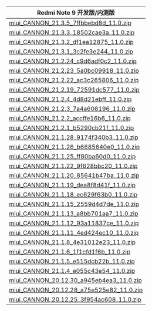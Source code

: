 | Redmi Note 9  开发版/内测版    |
| ---- |
| [miui_CANNON_21.3.5_7ffbbebd8d_11.0.zip](https://hugeota.d.miui.com/21.3.5/miui_CANNON_21.3.5_7ffbbebd8d_11.0.zip)    |
| [miui_CANNON_21.3.3_18502cae3a_11.0.zip](https://hugeota.d.miui.com/21.3.3/miui_CANNON_21.3.3_18502cae3a_11.0.zip)    |
| [miui_CANNON_21.3.2_df1ea12875_11.0.zip](https://hugeota.d.miui.com/21.3.2/miui_CANNON_21.3.2_df1ea12875_11.0.zip)    |
| [miui_CANNON_21.3.1_3c2fe3e244_11.0.zip](https://hugeota.d.miui.com/21.3.1/miui_CANNON_21.3.1_3c2fe3e244_11.0.zip)    |
| [miui_CANNON_21.2.24_c9d6adf0c2_11.0.zip](https://hugeota.d.miui.com/21.2.24/miui_CANNON_21.2.24_c9d6adf0c2_11.0.zip)    |
| [miui_CANNON_21.2.23_5a0bc09918_11.0.zip](https://hugeota.d.miui.com/21.2.23/miui_CANNON_21.2.23_5a0bc09918_11.0.zip)    |
| [miui_CANNON_21.2.22_ac3c265806_11.0.zip](https://hugeota.d.miui.com/21.2.22/miui_CANNON_21.2.22_ac3c265806_11.0.zip)    |
| [miui_CANNON_21.2.19_72591dc577_11.0.zip](https://hugeota.d.miui.com/21.2.19/miui_CANNON_21.2.19_72591dc577_11.0.zip)    |
| [miui_CANNON_21.2.4_4d8d21ebff_11.0.zip](https://hugeota.d.miui.com/21.2.4/miui_CANNON_21.2.4_4d8d21ebff_11.0.zip)    |
| [miui_CANNON_21.2.3_7a4a608196_11.0.zip](https://hugeota.d.miui.com/21.2.3/miui_CANNON_21.2.3_7a4a608196_11.0.zip)    |
| [miui_CANNON_21.2.2_accffe16b6_11.0.zip](https://hugeota.d.miui.com/21.2.2/miui_CANNON_21.2.2_accffe16b6_11.0.zip)    |
| [miui_CANNON_21.2.1_b5290cb21f_11.0.zip](https://hugeota.d.miui.com/21.2.1/miui_CANNON_21.2.1_b5290cb21f_11.0.zip)    |
| [miui_CANNON_21.1.28_9174f340b3_11.0.zip](https://hugeota.d.miui.com/21.1.28/miui_CANNON_21.1.28_9174f340b3_11.0.zip)    |
| [miui_CANNON_21.1.26_b6685640e0_11.0.zip](https://hugeota.d.miui.com/21.1.26/miui_CANNON_21.1.26_b6685640e0_11.0.zip)    |
| [miui_CANNON_21.1.25_ff80ba60d0_11.0.zip](https://hugeota.d.miui.com/21.1.25/miui_CANNON_21.1.25_ff80ba60d0_11.0.zip)    |
| [miui_CANNON_21.1.22_9f628bbc20_11.0.zip](https://hugeota.d.miui.com/21.1.22/miui_CANNON_21.1.22_9f628bbc20_11.0.zip)    |
| [miui_CANNON_21.1.20_85641b47ba_11.0.zip](https://hugeota.d.miui.com/21.1.20/miui_CANNON_21.1.20_85641b47ba_11.0.zip)    |
| [miui_CANNON_21.1.19_dea8f8d41f_11.0.zip](https://hugeota.d.miui.com/21.1.19/miui_CANNON_21.1.19_dea8f8d41f_11.0.zip)    |
| [miui_CANNON_21.1.18_ec629f63b0_11.0.zip](https://hugeota.d.miui.com/21.1.18/miui_CANNON_21.1.18_ec629f63b0_11.0.zip)    |
| [miui_CANNON_21.1.15_2559d4d7de_11.0.zip](https://hugeota.d.miui.com/21.1.15/miui_CANNON_21.1.15_2559d4d7de_11.0.zip)    |
| [miui_CANNON_21.1.13_a8bb701aa7_11.0.zip](https://hugeota.d.miui.com/21.1.13/miui_CANNON_21.1.13_a8bb701aa7_11.0.zip)    |
| [miui_CANNON_21.1.12_93a11837ce_11.0.zip](https://hugeota.d.miui.com/21.1.12/miui_CANNON_21.1.12_93a11837ce_11.0.zip)    |
| [miui_CANNON_21.1.11_4ed424ec10_11.0.zip](https://hugeota.d.miui.com/21.1.11/miui_CANNON_21.1.11_4ed424ec10_11.0.zip)    |
| [miui_CANNON_21.1.8_4e31012e23_11.0.zip](https://hugeota.d.miui.com/21.1.8/miui_CANNON_21.1.8_4e31012e23_11.0.zip)    |
| [miui_CANNON_21.1.6_1f1cfd1f6b_11.0.zip](https://hugeota.d.miui.com/21.1.6/miui_CANNON_21.1.6_1f1cfd1f6b_11.0.zip)    |
| [miui_CANNON_21.1.5_e515dcb22b_11.0.zip](https://hugeota.d.miui.com/21.1.5/miui_CANNON_21.1.5_e515dcb22b_11.0.zip)    |
| [miui_CANNON_21.1.4_e055c43e54_11.0.zip](https://hugeota.d.miui.com/21.1.4/miui_CANNON_21.1.4_e055c43e54_11.0.zip)    |
| [miui_CANNON_20.12.30_a945eb4ea3_11.0.zip](https://hugeota.d.miui.com/20.12.30/miui_CANNON_20.12.30_a945eb4ea3_11.0.zip)    |
| [miui_CANNON_20.12.28_a75e525e82_11.0.zip](https://hugeota.d.miui.com/20.12.28/miui_CANNON_20.12.28_a75e525e82_11.0.zip)    |
| [miui_CANNON_20.12.25_3f954ac608_11.0.zip](https://hugeota.d.miui.com/20.12.25/miui_CANNON_20.12.25_3f954ac608_11.0.zip)    |

